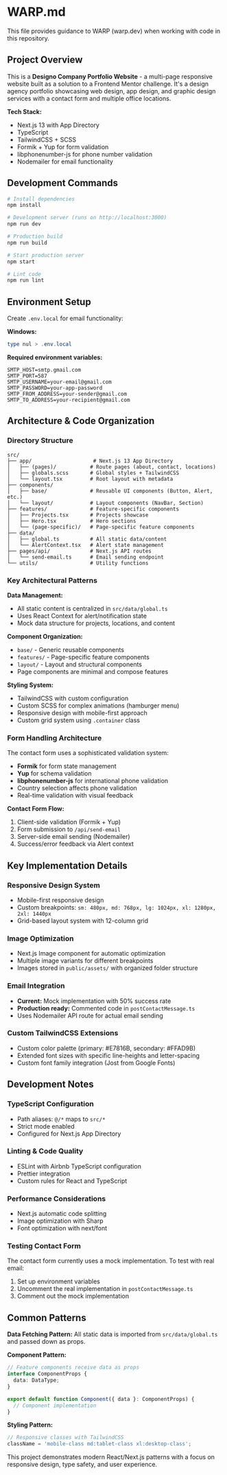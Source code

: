# WARP.md

This file provides guidance to WARP (warp.dev) when working with code in this repository.

## Project Overview

This is a **Designo Company Portfolio Website** - a multi-page responsive website built as a solution to a Frontend Mentor challenge. It's a design agency portfolio showcasing web design, app design, and graphic design services with a contact form and multiple office locations.

**Tech Stack:**

- Next.js 13 with App Directory
- TypeScript
- TailwindCSS + SCSS
- Formik + Yup for form validation
- libphonenumber-js for phone number validation
- Nodemailer for email functionality

## Development Commands

```bash
# Install dependencies
npm install

# Development server (runs on http://localhost:3000)
npm run dev

# Production build
npm run build

# Start production server
npm start

# Lint code
npm run lint
```

## Environment Setup

Create `.env.local` for email functionality:

**Windows:**

```powershell
type nul > .env.local
```

**Required environment variables:**

```
SMTP_HOST=smtp.gmail.com
SMTP_PORT=587
SMTP_USERNAME=your-email@gmail.com
SMTP_PASSWORD=your-app-password
SMTP_FROM_ADDRESS=your-sender@gmail.com
SMTP_TO_ADDRESS=your-recipient@gmail.com
```

## Architecture & Code Organization

### Directory Structure

```
src/
├── app/                    # Next.js 13 App Directory
│   ├── (pages)/           # Route pages (about, contact, locations)
│   ├── globals.scss       # Global styles + TailwindCSS
│   └── layout.tsx         # Root layout with metadata
├── components/
│   ├── base/              # Reusable UI components (Button, Alert, etc.)
│   └── layout/            # Layout components (NavBar, Section)
├── features/              # Feature-specific components
│   ├── Projects.tsx       # Projects showcase
│   ├── Hero.tsx           # Hero sections
│   └── (page-specific)/   # Page-specific feature components
├── data/
│   ├── global.ts          # All static data/content
│   └── AlertContext.tsx   # Alert state management
├── pages/api/             # Next.js API routes
│   └── send-email.ts      # Email sending endpoint
└── utils/                 # Utility functions
```

### Key Architectural Patterns

**Data Management:**

- All static content is centralized in `src/data/global.ts`
- Uses React Context for alert/notification state
- Mock data structure for projects, locations, and content

**Component Organization:**

- `base/` - Generic reusable components
- `features/` - Page-specific feature components
- `layout/` - Layout and structural components
- Page components are minimal and compose features

**Styling System:**

- TailwindCSS with custom configuration
- Custom SCSS for complex animations (hamburger menu)
- Responsive design with mobile-first approach
- Custom grid system using `.container` class

### Form Handling Architecture

The contact form uses a sophisticated validation system:

- **Formik** for form state management
- **Yup** for schema validation
- **libphonenumber-js** for international phone validation
- Country selection affects phone validation
- Real-time validation with visual feedback

**Contact Form Flow:**

1. Client-side validation (Formik + Yup)
2. Form submission to `/api/send-email`
3. Server-side email sending (Nodemailer)
4. Success/error feedback via Alert context

## Key Implementation Details

### Responsive Design System

- Mobile-first responsive design
- Custom breakpoints: `sm: 480px, md: 768px, lg: 1024px, xl: 1280px, 2xl: 1440px`
- Grid-based layout system with 12-column grid

### Image Optimization

- Next.js Image component for automatic optimization
- Multiple image variants for different breakpoints
- Images stored in `public/assets/` with organized folder structure

### Email Integration

- **Current:** Mock implementation with 50% success rate
- **Production ready:** Commented code in `postContactMessage.ts`
- Uses Nodemailer API route for actual email sending

### Custom TailwindCSS Extensions

- Custom color palette (primary: #E7816B, secondary: #FFAD9B)
- Extended font sizes with specific line-heights and letter-spacing
- Custom font family integration (Jost from Google Fonts)

## Development Notes

### TypeScript Configuration

- Path aliases: `@/*` maps to `src/*`
- Strict mode enabled
- Configured for Next.js App Directory

### Linting & Code Quality

- ESLint with Airbnb TypeScript configuration
- Prettier integration
- Custom rules for React and TypeScript

### Performance Considerations

- Next.js automatic code splitting
- Image optimization with Sharp
- Font optimization with next/font

### Testing Contact Form

The contact form currently uses a mock implementation. To test with real email:

1. Set up environment variables
2. Uncomment the real implementation in `postContactMessage.ts`
3. Comment out the mock implementation

## Common Patterns

**Data Fetching Pattern:**
All static data is imported from `src/data/global.ts` and passed down as props.

**Component Pattern:**

```typescript
// Feature components receive data as props
interface ComponentProps {
  data: DataType;
}

export default function Component({ data }: ComponentProps) {
  // Component implementation
}
```

**Styling Pattern:**

```typescript
// Responsive classes with TailwindCSS
className = 'mobile-class md:tablet-class xl:desktop-class';
```

This project demonstrates modern React/Next.js patterns with a focus on responsive design, type safety, and user experience.
